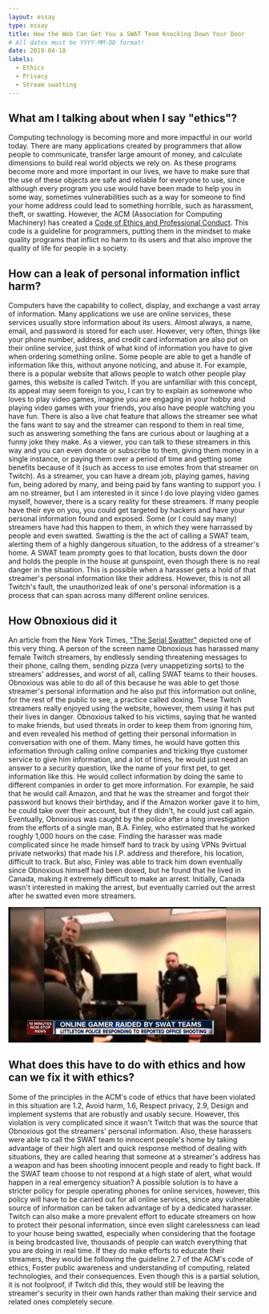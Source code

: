 ```yaml
---
layout: essay
type: essay
title: How the Web Can Get You a SWAT Team Knocking Down Your Door
# All dates must be YYYY-MM-DD format!
date: 2019-04-18
labels:
  - Ethics
  - Privacy
  - Stream swatting
---
```


## What am I talking about when I say "ethics"?
  
  Computing technology is becoming more and more impactful in our world today. There are many applications created by programmers that allow people to communicate, transfer large amount of money, and calculate dimensions to build real world objects we rely on. As these programs become more and more important in our lives, we have to make sure that the use of these objects are safe and reliable for everyone to use, since although every program you use would have been made to help you in some way, sometimes vulnerabilities such as a way for someone to find your home address could lead to something horrible, such as harassment, theft, or swatting. However, the ACM (Association for Computing Machinery) has created a [Code of Ethics and Professional Conduct](https://www.acm.org/code-of-ethics). This code is a guideline for programmers, putting them in the mindset to make quality programs that inflict no harm to its users and that also improve the quality of life for people in a society.
  
## How can a leak of personal information inflict harm?

  Computers have the capability to collect, display, and exchange a vast array of information. Many applications we use are online services, these services usually store information about its users. Almost always, a name, email, and password is stored for each user. However, very often, things like your phone number, address, and credit card information are also put on their online service, just think of what kind of information you have to give when ordering something online. Some people are able to get a handle of information like this, without anyone noticing, and abuse it. For example, there is a popular website that allows people to watch other people play games, this website is called Twitch. If you are unfamiliar with this concept, its appeal may seem foreign to you, I can try to explain as somewone who loves to play video games, imagine you are engaging in your hobby and playing video games with your friends, you also have people watching you have fun. There is also a live chat feature that allows the streamer see what the fans want to say and the streamer can respond to them in real time, such as answering something the fans are curious about or laughing at a funny joke they make. As a viewer, you can talk to these streamers in this way and you can even donate or subscribe to them, giving them money in a single instance, or paying them over a period of time and getting some benefits because of it (such as access to use emotes from that streamer on Twitch). As a streamer, you can have a dream job, playing games, having fun, being adored by many, and being paid by fans wanting to support you. I am no streamer, but I am interested in it since I do love playing video games myself, however, there is a scary reality for these streamers. If many people have their eye on you, you could get targeted by hackers and have your personal information found and exposed. Some (or I could say many) streamers have had this happen to them, in which they were harrassed by people and even swatted. Swatting is the the act of calling a SWAT team, alerting them of a highly dangerous situation, to the address of a streamer's home. A SWAT team prompty goes to that location, busts down the door and holds the people in the house at gunspoint, even though there is no real danger in the situation. This is possible when a harasser gets a hold of that streamer's personal information like their address. However, this is not all Twitch's fault, the unauthorized leak of one's personal information is a process that can span across many different online services.
  
## How Obnoxious did it

  An article from the New York Times, ["The Serial Swatter"](https://www.nytimes.com/2015/11/29/magazine/the-serial-swatter.html) depicted one of this very thing. A person of the screen name Obnoxious has harassed many female Twitch streamers, by endlessly sending threatening messages to their phone, callng them, sending pizza (very unappetizing sorts) to the streamers' addresses, and worst of all, calling SWAT teams to their houses. Obnoxious was able to do all of this because he was able to get those streamer's personal information and he also put this information out online, for the rest of the public to see, a practice called doxing. These Twitch streamers really enjoyed using the website, however, them using it has put their lives in danger. Obnoxious talked to his victims, saying that he wanted to make friends, but used threats in order to keep them from ignoring him, and even revealed his method of getting their personal information in conversation with one of them. Many times, he would have gotten this information through calling online companies and tricking thye customer service to give him information, and a lot of times, he would just need an answer to a security question, like the name of your first pet, to get information like this. He would collect information by doing the same to different companies in order to get more information. For example, he said that he would call Amazon, and that he was the streamer and forgot their password but knows their birthday, and if the Amazon worker gave it to him, he could take over their account, but if they didn't, he could just call again. Eventually, Obnoxious was caught by the police after a long investigation from the efforts of a single man, B.A. Finley, who estimated that he worked roughly 1,000 hours on the case. Finding the harasser was made complicated since he made himself hard to track by using VPNs 9virtual private networks) that made his I.P. address and therefore, his location, difficult to track. But also, Finley was able to track him down eventually since Obnoxious himself had been doxed, but he found that he lived in Canada, making it extremely difficult to make an arrest. Initially, Canada wasn't interested in making the arrest, but eventually carried out the arrest after he swatted even more streamers.
  
  <img class="ui medium left floated image" src="../images/streamswatting.jpg">

  
## What does this have to do with ethics and how can we fix it with ethics?

  Some of the principles in the ACM's code of ethics that have been violated in this situation are 1.2, Avoid harm, 1.6, Respect privacy, 2.9, Design and implement systems that are robustly and usably secure. However, this violation is very complicated since it wasn't Twitch that was the source that Obnoxious got the streamers' personal information. Also, these harassers were able to call the SWAT team to innocent people's home by taking advantage of their high alert and quick response method of dealing with situations, they are called hearing that someone at a streamer's address has a weapon and has been shooting innocent people and ready to fight back. If the SWAT team choose to not respond at a high state of alert, what would happen in a real emergency situation? A possible solution is to have a stricter policy for people operating phones for online services, however, this policy will have to be carried out for all online services, since any vulnerable source of information can be taken advantage of by a dedicated harasser. Twitch can also make a more prevalent effort to educate streamers on how to protect their pesonal information, since even slight carelessness can lead to your house being swatted, especially when considering that the footage is being brodcasted live, thousands of people can watch everything that you are doing in real time. If they do make efforts to educate their streamers, they would be following the guideline 2.7 of the ACM's code of ethics, Foster public awareness and understanding of computing, related technologies, and their consequences. Even though this is a partial solution, it is not foolproof, if Twitch did this, they would still be leaving the streamer's security in their own hands rather than making their service and related ones completely secure.
